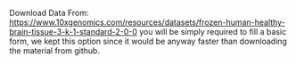 Download Data From:
https://www.10xgenomics.com/resources/datasets/frozen-human-healthy-brain-tissue-3-k-1-standard-2-0-0
  you will be simply required to fill a basic form,
  we kept this option since it would be anyway faster than downloading the material from github.
